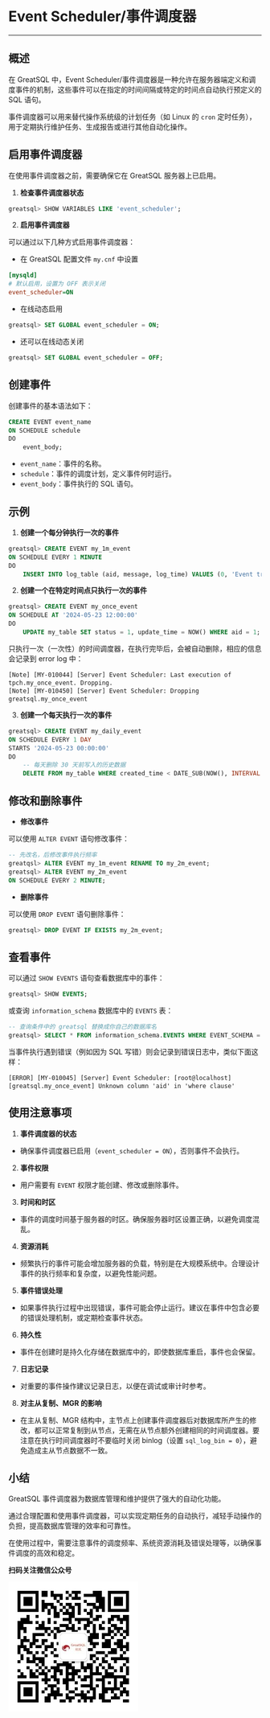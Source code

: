 # Event Scheduler/事件调度器
---

## 概述

在 GreatSQL 中，Event Scheduler/事件调度器是一种允许在服务器端定义和调度事件的机制，这些事件可以在指定的时间间隔或特定的时间点自动执行预定义的 SQL 语句。

事件调度器可以用来替代操作系统级的计划任务（如 Linux 的 `cron` 定时任务），用于定期执行维护任务、生成报告或进行其他自动化操作。

## 启用事件调度器

在使用事件调度器之前，需要确保它在 GreatSQL 服务器上已启用。

1. **检查事件调度器状态**

```sql
greatsql> SHOW VARIABLES LIKE 'event_scheduler';
```

2. **启用事件调度器**

可以通过以下几种方式启用事件调度器：

- 在 GreatSQL 配置文件 `my.cnf` 中设置

```ini
[mysqld]
# 默认启用，设置为 OFF 表示关闭
event_scheduler=ON
```

- 在线动态启用

```sql
greatsql> SET GLOBAL event_scheduler = ON;
```

- 还可以在线动态关闭

```sql
greatsql> SET GLOBAL event_scheduler = OFF;
```


## 创建事件

创建事件的基本语法如下：

```sql
CREATE EVENT event_name
ON SCHEDULE schedule
DO
    event_body;
```

- `event_name`：事件的名称。
- `schedule`：事件的调度计划，定义事件何时运行。
- `event_body`：事件执行的 SQL 语句。

## 示例

1. **创建一个每分钟执行一次的事件**

```sql
greatsql> CREATE EVENT my_1m_event
ON SCHEDULE EVERY 1 MINUTE
DO
    INSERT INTO log_table (aid, message, log_time) VALUES (0, 'Event triggered', NOW());
```

2. **创建一个在特定时间点只执行一次的事件**

```sql
greatsql> CREATE EVENT my_once_event
ON SCHEDULE AT '2024-05-23 12:00:00'
DO
    UPDATE my_table SET status = 1, update_time = NOW() WHERE aid = 1;
```

只执行一次（一次性）的时间调度器，在执行完毕后，会被自动删除，相应的信息会记录到 error log 中：

```log
[Note] [MY-010044] [Server] Event Scheduler: Last execution of tpch.my_once_event. Dropping.
[Note] [MY-010450] [Server] Event Scheduler: Dropping greatsql.my_once_event
```

3. **创建一个每天执行一次的事件**

```sql
greatsql> CREATE EVENT my_daily_event
ON SCHEDULE EVERY 1 DAY
STARTS '2024-05-23 00:00:00'
DO
    -- 每天删除 30 天前写入的历史数据
    DELETE FROM my_table WHERE created_time < DATE_SUB(NOW(), INTERVAL 30 DAY);
```

## 修改和删除事件

- **修改事件**

可以使用 `ALTER EVENT` 语句修改事件：

```sql
-- 先改名，后修改事件执行频率
greatqsl> ALTER EVENT my_1m_event RENAME TO my_2m_event;
greatsql> ALTER EVENT my_2m_event
ON SCHEDULE EVERY 2 MINUTE;
```

- **删除事件**

可以使用 `DROP EVENT` 语句删除事件：

```sql
greatsql> DROP EVENT IF EXISTS my_2m_event;
```

## 查看事件

可以通过 `SHOW EVENTS` 语句查看数据库中的事件：

```sql
greatsql> SHOW EVENTS;
```

或查询 `information_schema` 数据库中的 `EVENTS` 表：

```sql
-- 查询条件中的 greatsql 替换成你自己的数据库名
greatsql> SELECT * FROM information_schema.EVENTS WHERE EVENT_SCHEMA = 'greatsql';
```

当事件执行遇到错误（例如因为 SQL 写错）则会记录到错误日志中，类似下面这样：

```log
[ERROR] [MY-010045] [Server] Event Scheduler: [root@localhost][greatsql.my_once_event] Unknown column 'aid' in 'where clause'
```

## 使用注意事项

1. **事件调度器的状态**

- 确保事件调度器已启用（`event_scheduler = ON`），否则事件不会执行。

2. **事件权限**

- 用户需要有 `EVENT` 权限才能创建、修改或删除事件。

3. **时间和时区**

- 事件的调度时间基于服务器的时区。确保服务器时区设置正确，以避免调度混乱。

4. **资源消耗**

- 频繁执行的事件可能会增加服务器的负载，特别是在大规模系统中。合理设计事件的执行频率和复杂度，以避免性能问题。

5. **事件错误处理**

- 如果事件执行过程中出现错误，事件可能会停止运行。建议在事件中包含必要的错误处理机制，或定期检查事件状态。

6. **持久性**

- 事件在创建时是持久化存储在数据库中的，即使数据库重启，事件也会保留。

7. **日志记录**

- 对重要的事件操作建议记录日志，以便在调试或审计时参考。

8. **对主从复制、MGR 的影响**

- 在主从复制、MGR 结构中，主节点上创建事件调度器后对数据库所产生的修改，都可以正常复制到从节点，无需在从节点额外创建相同的时间调度器。要注意在执行时间调度器时不要临时关闭 binlog（设置 `sql_log_bin = 0`），避免造成主从节点数据不一致。


## 小结

GreatSQL 事件调度器为数据库管理和维护提供了强大的自动化功能。

通过合理配置和使用事件调度器，可以实现定期任务的自动执行，减轻手动操作的负担，提高数据库管理的效率和可靠性。

在使用过程中，需要注意事件的调度频率、系统资源消耗及错误处理等，以确保事件调度的高效和稳定。



**扫码关注微信公众号**

![greatsql-wx](../greatsql-wx.jpg)
